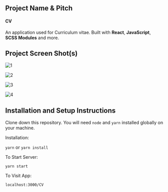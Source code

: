 ## Project Name & Pitch

#### CV

An application used for Curriculum vitae. Built with <b>React</b>, <b>JavaScript</b>, <b>SCSS Modules</b> and more.

## Project Screen Shot(s)
![1](https://user-images.githubusercontent.com/70485490/188265796-a429b020-76c8-4300-b11a-61ce8cd7abf5.jpg)

![2](https://user-images.githubusercontent.com/70485490/188265798-7aeb473e-47fe-4cc4-bcea-df1621f976e1.jpg)

![3](https://user-images.githubusercontent.com/70485490/188265800-5ca2bd8f-d19a-482c-9767-793d51df0e7e.jpg)

![4](https://user-images.githubusercontent.com/70485490/188265805-bf1cdc8a-bbf1-426a-808b-1d93d7bd6aa9.jpg)


## Installation and Setup Instructions

Clone down this repository. You will need `node` and `yarn` installed globally on your machine.  

Installation:

`yarn` or `yarn install`  

To Start Server:

`yarn start`  

To Visit App:

`localhost:3000/CV`  
